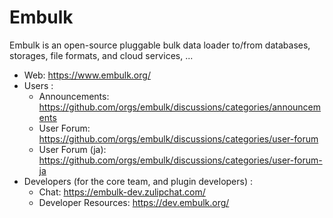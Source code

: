 Embulk
=======

Embulk is an open-source pluggable bulk data loader to/from databases, storages, file formats, and cloud services, ...

* Web: https://www.embulk.org/
* Users :
    * Announcements: https://github.com/orgs/embulk/discussions/categories/announcements
    * User Forum: https://github.com/orgs/embulk/discussions/categories/user-forum
    * User Forum (ja): https://github.com/orgs/embulk/discussions/categories/user-forum-ja
* Developers (for the core team, and plugin developers) :
    * Chat: https://embulk-dev.zulipchat.com/
    * Developer Resources: https://dev.embulk.org/
